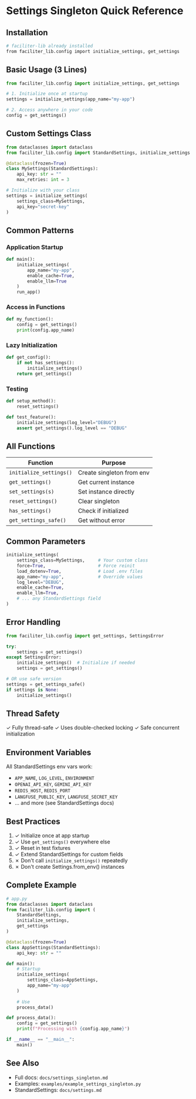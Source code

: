 # Settings Singleton Quick Reference

## Installation
```bash
# faciliter-lib already installed
from faciliter_lib.config import initialize_settings, get_settings
```

## Basic Usage (3 Lines)
```python
from faciliter_lib.config import initialize_settings, get_settings

# 1. Initialize once at startup
settings = initialize_settings(app_name="my-app")

# 2. Access anywhere in your code
config = get_settings()
```

## Custom Settings Class
```python
from dataclasses import dataclass
from faciliter_lib.config import StandardSettings, initialize_settings

@dataclass(frozen=True)
class MySettings(StandardSettings):
    api_key: str = ""
    max_retries: int = 3

# Initialize with your class
settings = initialize_settings(
    settings_class=MySettings,
    api_key="secret-key"
)
```

## Common Patterns

### Application Startup
```python
def main():
    initialize_settings(
        app_name="my-app",
        enable_cache=True,
        enable_llm=True
    )
    run_app()
```

### Access in Functions
```python
def my_function():
    config = get_settings()
    print(config.app_name)
```

### Lazy Initialization
```python
def get_config():
    if not has_settings():
        initialize_settings()
    return get_settings()
```

### Testing
```python
def setup_method():
    reset_settings()

def test_feature():
    initialize_settings(log_level="DEBUG")
    assert get_settings().log_level == "DEBUG"
```

## All Functions

| Function | Purpose |
|----------|---------|
| `initialize_settings()` | Create singleton from env |
| `get_settings()` | Get current instance |
| `set_settings(s)` | Set instance directly |
| `reset_settings()` | Clear singleton |
| `has_settings()` | Check if initialized |
| `get_settings_safe()` | Get without error |

## Common Parameters

```python
initialize_settings(
    settings_class=MySettings,     # Your custom class
    force=True,                    # Force reinit
    load_dotenv=True,              # Load .env files
    app_name="my-app",             # Override values
    log_level="DEBUG",
    enable_cache=True,
    enable_llm=True,
    # ... any StandardSettings field
)
```

## Error Handling

```python
from faciliter_lib.config import get_settings, SettingsError

try:
    settings = get_settings()
except SettingsError:
    initialize_settings()  # Initialize if needed
    settings = get_settings()

# OR use safe version
settings = get_settings_safe()
if settings is None:
    initialize_settings()
```

## Thread Safety
✓ Fully thread-safe
✓ Uses double-checked locking
✓ Safe concurrent initialization

## Environment Variables
All StandardSettings env vars work:
- `APP_NAME`, `LOG_LEVEL`, `ENVIRONMENT`
- `OPENAI_API_KEY`, `GEMINI_API_KEY`
- `REDIS_HOST`, `REDIS_PORT`
- `LANGFUSE_PUBLIC_KEY`, `LANGFUSE_SECRET_KEY`
- ... and more (see StandardSettings docs)

## Best Practices
1. ✓ Initialize once at app startup
2. ✓ Use `get_settings()` everywhere else
3. ✓ Reset in test fixtures
4. ✓ Extend StandardSettings for custom fields
5. ✗ Don't call `initialize_settings()` repeatedly
6. ✗ Don't create Settings.from_env() instances

## Complete Example

```python
# app.py
from dataclasses import dataclass
from faciliter_lib.config import (
    StandardSettings,
    initialize_settings,
    get_settings
)

@dataclass(frozen=True)
class AppSettings(StandardSettings):
    api_key: str = ""

def main():
    # Startup
    initialize_settings(
        settings_class=AppSettings,
        app_name="my-app"
    )
    
    # Use
    process_data()

def process_data():
    config = get_settings()
    print(f"Processing with {config.app_name}")

if __name__ == "__main__":
    main()
```

## See Also
- Full docs: `docs/settings_singleton.md`
- Examples: `examples/example_settings_singleton.py`
- StandardSettings: `docs/settings.md`
